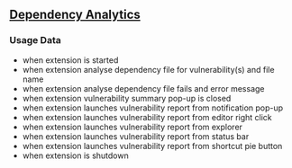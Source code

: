 ## [Dependency Analytics](https://github.com/fabric8-analytics)

### Usage Data

* when extension is started
* when extension analyse dependency file for vulnerability(s) and file name 
* when extension analyse dependency file fails and error message
* when extension vulnerability summary pop-up is closed
* when extension launches vulnerability report from notification pop-up 
* when extension launches vulnerability report from editor right click
* when extension launches vulnerability report from explorer
* when extension launches vulnerability report from status bar
* when extension launches vulnerability report from shortcut pie button
* when extension is shutdown
